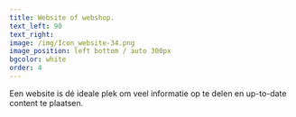 ```yaml
---
title: Website of webshop.
text_left: 90
text_right:
image: /img/Icon_website-34.png
image_position: left bottom / auto 300px
bgcolor: white
order: 4
---
```


Een website is dé ideale plek om veel informatie op te delen en up-to-date content te plaatsen.